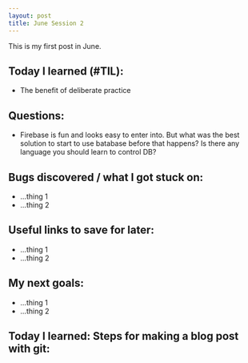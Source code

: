 ```yaml
---
layout: post
title: June Session 2
---
```


This is my first post in June.

## Today I learned (#TIL):

- The benefit of deliberate practice

## Questions:

- Firebase is fun and looks easy to enter into. But what was the best solution to start to use batabase before that happens?
Is there any language you should learn to control DB?

## Bugs discovered / what I got stuck on:

- ...thing 1
- ...thing 2

## Useful links to save for later:

- ...thing 1
- ...thing 2

## My next goals:

- ...thing 1
- ...thing 2

## Today I learned: Steps for making a blog post with git: 





